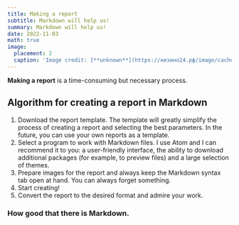 ```yaml
---
title: Making a report
subtitle: Markdown will help us!
summary: Markdown will help us!
date: 2022-11-03
math: true
image:
  placement: 2
  caption: 'Image credit: [**unknown**](https://низино24.рф/image/cache/catalog/ot2-1170x743.jpg)'
---
```


**Making a report** is a time-consuming but necessary process.

## Algorithm for creating a report in Markdown

1. Download the report template. The template will greatly simplify the process of creating a report and selecting the best parameters. In the future, you can use your own reports as a template.
2. Select a program to work with Markdown files. I use Atom and I can recommend it to you: a user-friendly interface, the ability to download additional packages (for example, to preview files) and a large selection of themes.
3. Prepare images for the report and always keep the Markdown syntax tab open at hand. You can always forget something.
4. Start creating!
5. Convert the report to the desired format and admire your work.

### How good that there is Markdown.
